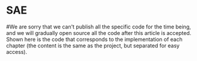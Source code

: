 # SAE

#We are sorry that we can't publish all the specific code for the time being, and we will gradually open source all the code after this article is accepted. Shown here is the code that corresponds to the implementation of each chapter (the content is the same as the project, but separated for easy access).
